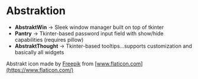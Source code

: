 # Abstraktion
* **AbstraktWin** -> Sleek window manager built on top of tkinter
* **Pantry** -> Tkinter-based password input field with show/hide capabilities (requires pillow)
* **AbstraktThought** -> Tkinter-based tooltips...supports customization and basically all widgets

Abstrakt icon made by [Freepik](https://www.flaticon.com/authors/freepik) from [www.flaticon.com](https://www.flaticon.com/)
